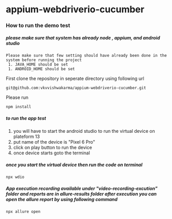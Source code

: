 # appium-webdriverio-cucumber
### How to run the demo test
##### please make sure that system has already node , appium, and android studio

```
Please make sure that few setting should have already been done in the system before running the project
 1. JAVA_HOME should be set
 1. ANDROID_HOME should be set
``` 
First clone the repository in seperate directory using following url
```
git@github.com:vkvvishwakarma/appium-webdriverio-cucumber.git
```
Please run 
```
npm install
```
##### to run the app test 
1. you will have to start the android studio to run the virtual device on plateform 13
2. put name of the device is "Pixel 6 Pro"
3. click on play button to run the device
4. once device starts goto the terminal 
##### once you start the virtual device then run the code on terminal
```
npx wdio
```
##### App execution recording available under "video-recording-excution" folder and reports are in allure-results folder after execution you can open the allure report by using following command

```
npx allure open
```